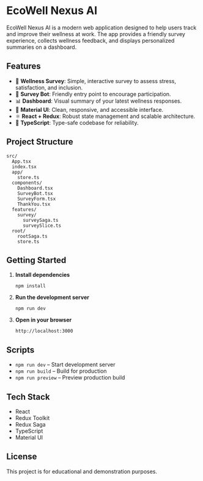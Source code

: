 # EcoWell Nexus AI

EcoWell Nexus AI is a modern web application designed to help users track and improve their wellness at work. The app provides a friendly survey experience, collects wellness feedback, and displays personalized summaries on a dashboard.

## Features

- 📝 **Wellness Survey**: Simple, interactive survey to assess stress, satisfaction, and inclusion.
- 🤖 **Survey Bot**: Friendly entry point to encourage participation.
- 📊 **Dashboard**: Visual summary of your latest wellness responses.
- 🎨 **Material UI**: Clean, responsive, and accessible interface.
- ⚛️ **React + Redux**: Robust state management and scalable architecture.
- 🔄 **TypeScript**: Type-safe codebase for reliability.

## Project Structure

```
src/
  App.tsx
  index.tsx
  app/
    store.ts
  components/
    Dashboard.tsx
    SurveyBot.tsx
    SurveyForm.tsx
    ThankYou.tsx
  features/
    survey/
      surveySaga.ts
      surveySlice.ts
  root/
    rootSaga.ts
    store.ts
```

## Getting Started

1. **Install dependencies**
   ```
   npm install
   ```

2. **Run the development server**
   ```
   npm run dev
   ```

3. **Open in your browser**
   ```
   http://localhost:3000
   ```

## Scripts

- `npm run dev` – Start development server
- `npm run build` – Build for production
- `npm run preview` – Preview production build

## Tech Stack

- React
- Redux Toolkit
- Redux Saga
- TypeScript
- Material UI

## License

This project is for educational and demonstration purposes.